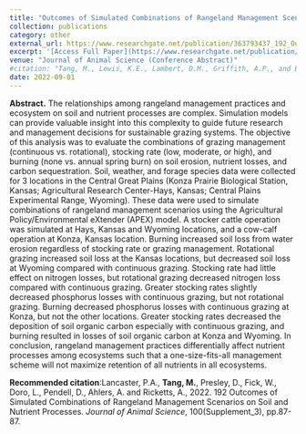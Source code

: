 ```yaml
---
title: "Outcomes of Simulated Combinations of Rangeland Management Scenarios on Soil and Nutrient Processes"
collection: publications
category: other
external_url: https://www.researchgate.net/publication/363793437_192_Outcomes_of_Simulated_Combinations_of_Rangeland_Management_Scenarios_on_Soil_and_Nutrient_Processes
excerpt: '[Access Full Paper](https://www.researchgate.net/publication/363793437_192_Outcomes_of_Simulated_Combinations_of_Rangeland_Management_Scenarios_on_Soil_and_Nutrient_Processes)'
venue: "Journal of Animal Science (Conference Abstract)"
#citation: "Tang, M., Lewis, K.E., Lambert, D.M., Griffith, A.P., and Boyer, C.N. (2017). Beef cattle retained ownership and profitability in Tennessee. Journal of Agricultural and Applied Economics, 49(4), 571-591."
date: 2022-09-01
---
```


**Abstract.** The relationships among rangeland management practices and ecosystem on soil and nutrient processes are complex. Simulation models can provide valuable insight into this complexity to guide future research and management decisions for sustainable grazing systems. The objective of this analysis was to evaluate the combinations of grazing management (continuous vs. rotational), stocking rate (low, moderate, or high), and burning (none vs. annual spring burn) on soil erosion, nutrient losses, and carbon sequestration. Soil, weather, and forage species data were collected for 3 locations in the Central Great Plains (Konza Prairie Biological Station, Kansas; Agricultural Research Center-Hays, Kansas; Central Plains Experimental Range, Wyoming). These data were used to simulate combinations of rangeland management scenarios using the Agricultural Policy/Environmental eXtender (APEX) model. A stocker cattle operation was simulated at Hays, Kansas and Wyoming locations, and a cow-calf operation at Konza, Kansas location. Burning increased soil loss from water erosion regardless of stocking rate or grazing management. Rotational grazing increased soil loss at the Kansas locations, but decreased soil loss at Wyoming compared with continuous grazing. Stocking rate had little effect on nitrogen losses, but rotational grazing decreased nitrogen loss compared with continuous grazing. Greater stocking rates slightly decreased phosphorus losses with continuous grazing, but not rotational grazing. Burning decreased phosphorus losses with continuous grazing at Konza, but not the other locations. Greater stocking rates decreased the deposition of soil organic carbon especially with continuous grazing, and burning resulted in losses of soil organic carbon at Konza and Wyoming. In conclusion, rangeland management practices differentially affect nutrient processes among ecosystems such that a one-size-fits-all management scheme will not maximize retention of all nutrients in all ecosystems.

**Recommended citation**:Lancaster, P.A., **Tang, M.**, Presley, D., Fick, W., Doro, L., Pendell, D., Ahlers, A. and Ricketts, A., 2022. 192 Outcomes of Simulated Combinations of Rangeland Management Scenarios on Soil and Nutrient Processes. *Journal of Animal Science*, 100(Supplement_3), pp.87-87.